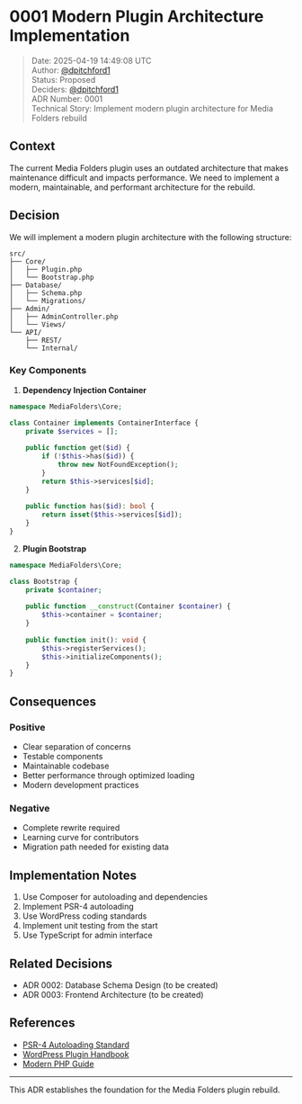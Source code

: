 # 0001 Modern Plugin Architecture Implementation

> Date: 2025-04-19 14:49:08 UTC  
> Author: [@dpitchford1](https://github.com/dpitchford1)  
> Status: Proposed  
> Deciders: [@dpitchford1](https://github.com/dpitchford1)  
> ADR Number: 0001  
> Technical Story: Implement modern plugin architecture for Media Folders rebuild

## Context

The current Media Folders plugin uses an outdated architecture that makes maintenance difficult and impacts performance. We need to implement a modern, maintainable, and performant architecture for the rebuild.

## Decision

We will implement a modern plugin architecture with the following structure:

```
src/
├── Core/
│   ├── Plugin.php
│   └── Bootstrap.php
├── Database/
│   ├── Schema.php
│   └── Migrations/
├── Admin/
│   ├── AdminController.php
│   └── Views/
└── API/
    ├── REST/
    └── Internal/
```

### Key Components

1. **Dependency Injection Container**
```php
namespace MediaFolders\Core;

class Container implements ContainerInterface {
    private $services = [];
    
    public function get($id) {
        if (!$this->has($id)) {
            throw new NotFoundException();
        }
        return $this->services[$id];
    }
    
    public function has($id): bool {
        return isset($this->services[$id]);
    }
}
```

2. **Plugin Bootstrap**
```php
namespace MediaFolders\Core;

class Bootstrap {
    private $container;
    
    public function __construct(Container $container) {
        $this->container = $container;
    }
    
    public function init(): void {
        $this->registerServices();
        $this->initializeComponents();
    }
}
```

## Consequences

### Positive
- Clear separation of concerns
- Testable components
- Maintainable codebase
- Better performance through optimized loading
- Modern development practices

### Negative
- Complete rewrite required
- Learning curve for contributors
- Migration path needed for existing data

## Implementation Notes

1. Use Composer for autoloading and dependencies
2. Implement PSR-4 autoloading
3. Use WordPress coding standards
4. Implement unit testing from the start
5. Use TypeScript for admin interface

## Related Decisions

- ADR 0002: Database Schema Design (to be created)
- ADR 0003: Frontend Architecture (to be created)

## References

- [PSR-4 Autoloading Standard](https://www.php-fig.org/psr/psr-4/)
- [WordPress Plugin Handbook](https://developer.wordpress.org/plugins/)
- [Modern PHP Guide](https://phptherightway.com/)

---

This ADR establishes the foundation for the Media Folders plugin rebuild.